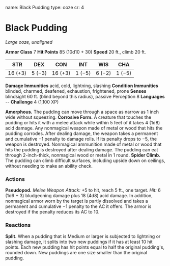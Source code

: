name: Black Pudding
type: ooze
cr: 4

# Black Pudding
_Large ooze, unaligned_

**Armor Class** 7
**Hit Points** 85 (10d10 + 30)
**Speed** 20 ft., climb 20 ft.

| STR     | DEX     | CON     | INT     | WIS     | CHA     |
|---------|---------|---------|---------|---------|---------|
| 16 (+3) | 5 (−3)  | 16 (+3) | 1 (−5)  | 6 (−2)  | 1 (−5)  |

**Damage Immunities** acid, cold, lightning, slashing
**Condition Immunities** blinded, charmed, deafened, exhaustion, frightened, prone
**Senses** blindsight 60 ft. (blind beyond this radius), passive Perception 8
**Languages** --
**Challenge** 4 (1,100 XP)

**Amorphous.** The pudding can move through a space as narrow as 1 inch wide without squeezing.
**Corrosive Form.** A creature that touches the pudding or hits it with a melee attack while within 5 feet of it takes 4 (1d8) acid damage. Any nonmagical weapon made of metal or wood that hits the pudding corrodes. After dealing damage, the weapon takes a permanent and cumulative −1 penalty to damage rolls. If its penalty drops to −5, the weapon is destroyed. Nonmagical ammunition made of metal or wood that hits the pudding is destroyed after dealing damage.
The pudding can eat through 2-inch-thick, nonmagical wood or metal in 1 round.
**Spider Climb.** The pudding can climb difficult surfaces, including upside down on ceilings, without needing to make an ability check.

### Actions
**Pseudopod.** _Melee Weapon Attack:_ +5 to hit, reach 5 ft., one target. _Hit:_ 6 (1d6 + 3) bludgeoning damage plus 18 (4d8) acid damage. In addition, nonmagical armor worn by the target is partly dissolved and takes a permanent and cumulative −1 penalty to the AC it offers. The armor is destroyed if the penalty reduces its AC to 10.

### Reactions
**Split.** When a pudding that is Medium or larger is subjected to lightning or slashing damage, it splits into two new puddings if it has at least 10 hit points. Each new pudding has hit points equal to half the original pudding's, rounded down. New puddings are one size smaller than the original pudding.
